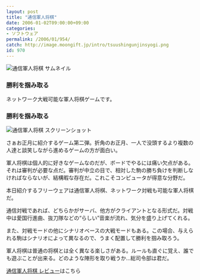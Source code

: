 ```yaml
---
layout: post
title: "通信軍人将棋"
date: 2006-01-02T09:00:00+09:00
categories:
- ソフトウェア
permalink: /2006/01/954/
catch: http://image.moongift.jp/intro/tsuushingunjinsyogi.png
id: 970
---
```

 ![通信軍人将棋 サムネイル](http://image.moongift.jp/intro/tsuushingunjinsyogi.s.png "通信軍人将棋 サムネイル")
  

### 勝利を掴み取る
  
ネットワーク大戦可能な軍人将棋ゲームです。  
<!--more-->  

### 勝利を掴み取る
  

![通信軍人将棋 スクリーンショット](http://image.moongift.jp/intro/tsuushingunjinsyogi.png "通信軍人将棋 スクリーンショット")

  

さぁお正月に紹介するゲーム第二弾。折角のお正月、一人で没頭するより複数の人達と談笑しながら進めるゲームの方が面白い。

  

軍人将棋は個人的に好きなゲームなのだが、ボードでやるには痛い欠点がある。それは審判が必要な点だ。審判が中立の目で、相対した駒の勝ち負けを判断しなければならないが、結構暇な存在だ。これこそコンピュータが得意な分野だ。

  

本日紹介するフリーウェアは通信軍人将棋、ネットワーク対戦も可能な軍人将棋だ。

  

通信対戦であれば、どちらかがサーバ、他方がクライアントとなる形式だ。対戦中は愛国行進曲、抜刀隊などの“らしい”音楽が流れ、気分を盛り上げてくれる。

  

また、対戦モードの他にシナリオベースの大戦モードもある。この場合、与えられる駒はシナリオによって異なるので、うまく配置して勝利を掴み取ろう。

  

軍人将棋は普通の将棋とは全く異なる楽しさがある。ルールも直ぐに覚え、誰でも遊ぶことが出来る。どのような陣形を取り戦うか…総司令部は君だ。

  

[通信軍人将棋 レビュー](http://fw.moongift.jp/review/i-970.html)はこちら

